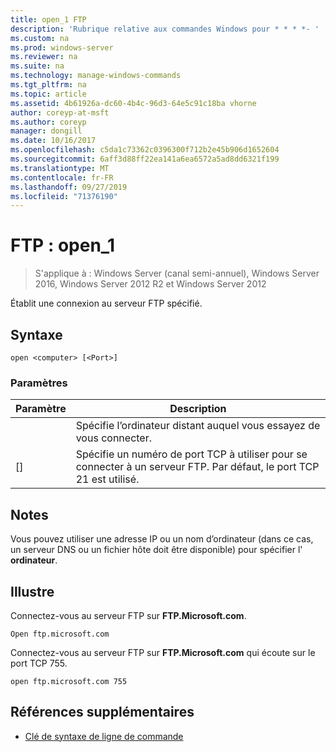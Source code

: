 ```yaml
---
title: open_1 FTP
description: 'Rubrique relative aux commandes Windows pour * * * *- '
ms.custom: na
ms.prod: windows-server
ms.reviewer: na
ms.suite: na
ms.technology: manage-windows-commands
ms.tgt_pltfrm: na
ms.topic: article
ms.assetid: 4b61926a-dc60-4b4c-96d3-64e5c91c18ba vhorne
author: coreyp-at-msft
ms.author: coreyp
manager: dongill
ms.date: 10/16/2017
ms.openlocfilehash: c5da1c73362c0396300f712b2e45b906d1652604
ms.sourcegitcommit: 6aff3d88ff22ea141a6ea6572a5ad8dd6321f199
ms.translationtype: MT
ms.contentlocale: fr-FR
ms.lasthandoff: 09/27/2019
ms.locfileid: "71376190"
---
```

# <a name="ftp-open_1"></a>FTP : open_1

>S'applique à : Windows Server (canal semi-annuel), Windows Server 2016, Windows Server 2012 R2 et Windows Server 2012

Établit une connexion au serveur FTP spécifié.   
## <a name="syntax"></a>Syntaxe  
```  
open <computer> [<Port>]  
```  
### <a name="parameters"></a>Paramètres  

| Paramètre  |                                           Description                                            |
|------------|--------------------------------------------------------------------------------------------------|
| <computer> |                Spécifie l’ordinateur distant auquel vous essayez de vous connecter.                 |
|  [<Port>]  | Spécifie un numéro de port TCP à utiliser pour se connecter à un serveur FTP. Par défaut, le port TCP 21 est utilisé. |

## <a name="remarks"></a>Notes  
Vous pouvez utiliser une adresse IP ou un nom d’ordinateur (dans ce cas, un serveur DNS ou un fichier hôte doit être disponible) pour spécifier l' **ordinateur**.  
## <a name="BKMK_Examples"></a>Illustre  
Connectez-vous au serveur FTP sur **FTP.Microsoft.com**.  
```  
Open ftp.microsoft.com  
```  
Connectez-vous au serveur FTP sur **FTP.Microsoft.com** qui écoute sur le port TCP 755.  
```  
open ftp.microsoft.com 755  
```  
## <a name="additional-references"></a>Références supplémentaires  
-   [Clé de syntaxe de ligne de commande](command-line-syntax-key.md)  
